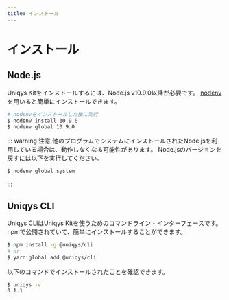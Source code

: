 ```yaml
---
title: インストール
---
```


# インストール

## Node.js

Uniqys Kitをインストールするには、Node.js v10.9.0以降が必要です。
[nodenv](https://github.com/nodenv/nodenv)を用いると簡単にインストールできます。

```bash
# nodenvをインストールした後に実行
$ nodenv install 10.9.0
$ nodenv global 10.9.0
```

::: warning 注意
他のプログラムでシステムにインストールされたNode.jsを利用している場合は、動作しなくなる可能性があります。
Node.jsのバージョンを戻すには以下を実行してください。
```bash
$ nodenv global system
```
:::

## Uniqys CLI

Uniqys CLIはUniqys Kitを使うためのコマンドライン・インターフェースです。
npmで公開されていて、簡単にインストールすることができます。

```bash
$ npm install -g @uniqys/cli
# or
$ yarn global add @uniqys/cli
```

以下のコマンドでインストールされたことを確認できます。

```bash
$ uniqys -v
0.1.1
```
